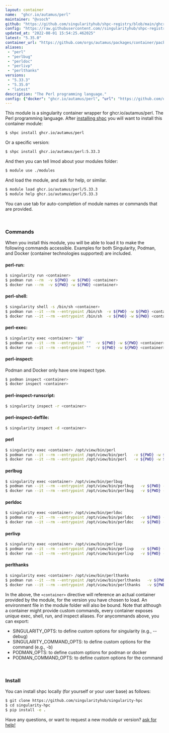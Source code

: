 ```yaml
---
layout: container
name:  "ghcr.io/autamus/perl"
maintainer: "@vsoch"
github: "https://github.com/singularityhub/shpc-registry/blob/main/ghcr.io/autamus/perl/container.yaml"
config: "https://raw.githubusercontent.com//singularityhub/shpc-registry/main/ghcr.io/autamus/perl/container.yaml"
updated_at: "2022-08-01 15:54:25.462025"
latest: "5.35.0"
container_url: "https://github.com/orgs/autamus/packages/container/package/perl"
aliases:
 - "perl"
 - "perlbug"
 - "perldoc"
 - "perlivp"
 - "perlthanks"
versions:
 - "5.33.3"
 - "5.35.0"
 - "latest"
description: "The Perl programming language."
config: {"docker": "ghcr.io/autamus/perl", "url": "https://github.com/orgs/autamus/packages/container/package/perl", "maintainer": "@vsoch", "description": "The Perl programming language.", "latest": {"5.35.0": "sha256:52533a12008858c35d966a9d3f6743f01e75b206cb16760d367f80206f071e4d"}, "tags": {"5.33.3": "sha256:ddbe04d704c8883aed0959dbd88bd8410cf5e1a6775a2f46264af306723b6459", "5.35.0": "sha256:52533a12008858c35d966a9d3f6743f01e75b206cb16760d367f80206f071e4d", "latest": "sha256:52533a12008858c35d966a9d3f6743f01e75b206cb16760d367f80206f071e4d"}, "aliases": {"perl": "/opt/view/bin/perl", "perlbug": "/opt/view/bin/perlbug", "perldoc": "/opt/view/bin/perldoc", "perlivp": "/opt/view/bin/perlivp", "perlthanks": "/opt/view/bin/perlthanks"}}
---
```


This module is a singularity container wrapper for ghcr.io/autamus/perl.
The Perl programming language.
After [installing shpc](#install) you will want to install this container module:


```bash
$ shpc install ghcr.io/autamus/perl
```

Or a specific version:

```bash
$ shpc install ghcr.io/autamus/perl:5.33.3
```

And then you can tell lmod about your modules folder:

```bash
$ module use ./modules
```

And load the module, and ask for help, or similar.

```bash
$ module load ghcr.io/autamus/perl/5.33.3
$ module help ghcr.io/autamus/perl/5.33.3
```

You can use tab for auto-completion of module names or commands that are provided.

<br>

### Commands

When you install this module, you will be able to load it to make the following commands accessible.
Examples for both Singularity, Podman, and Docker (container technologies supported) are included.

#### perl-run:

```bash
$ singularity run <container>
$ podman run --rm  -v ${PWD} -w ${PWD} <container>
$ docker run --rm  -v ${PWD} -w ${PWD} <container>
```

#### perl-shell:

```bash
$ singularity shell -s /bin/sh <container>
$ podman run --it --rm --entrypoint /bin/sh  -v ${PWD} -w ${PWD} <container>
$ docker run --it --rm --entrypoint /bin/sh  -v ${PWD} -w ${PWD} <container>
```

#### perl-exec:

```bash
$ singularity exec <container> "$@"
$ podman run --it --rm --entrypoint ""  -v ${PWD} -w ${PWD} <container> "$@"
$ docker run --it --rm --entrypoint ""  -v ${PWD} -w ${PWD} <container> "$@"
```

#### perl-inspect:

Podman and Docker only have one inspect type.

```bash
$ podman inspect <container>
$ docker inspect <container>
```

#### perl-inspect-runscript:

```bash
$ singularity inspect -r <container>
```

#### perl-inspect-deffile:

```bash
$ singularity inspect -d <container>
```


#### perl
       
```bash
$ singularity exec <container> /opt/view/bin/perl
$ podman run --it --rm --entrypoint /opt/view/bin/perl   -v ${PWD} -w ${PWD} <container> -c " $@"
$ docker run --it --rm --entrypoint /opt/view/bin/perl   -v ${PWD} -w ${PWD} <container> -c " $@"
```


#### perlbug
       
```bash
$ singularity exec <container> /opt/view/bin/perlbug
$ podman run --it --rm --entrypoint /opt/view/bin/perlbug   -v ${PWD} -w ${PWD} <container> -c " $@"
$ docker run --it --rm --entrypoint /opt/view/bin/perlbug   -v ${PWD} -w ${PWD} <container> -c " $@"
```


#### perldoc
       
```bash
$ singularity exec <container> /opt/view/bin/perldoc
$ podman run --it --rm --entrypoint /opt/view/bin/perldoc   -v ${PWD} -w ${PWD} <container> -c " $@"
$ docker run --it --rm --entrypoint /opt/view/bin/perldoc   -v ${PWD} -w ${PWD} <container> -c " $@"
```


#### perlivp
       
```bash
$ singularity exec <container> /opt/view/bin/perlivp
$ podman run --it --rm --entrypoint /opt/view/bin/perlivp   -v ${PWD} -w ${PWD} <container> -c " $@"
$ docker run --it --rm --entrypoint /opt/view/bin/perlivp   -v ${PWD} -w ${PWD} <container> -c " $@"
```


#### perlthanks
       
```bash
$ singularity exec <container> /opt/view/bin/perlthanks
$ podman run --it --rm --entrypoint /opt/view/bin/perlthanks   -v ${PWD} -w ${PWD} <container> -c " $@"
$ docker run --it --rm --entrypoint /opt/view/bin/perlthanks   -v ${PWD} -w ${PWD} <container> -c " $@"
```



In the above, the `<container>` directive will reference an actual container provided
by the module, for the version you have chosen to load. An environment file in the
module folder will also be bound. Note that although a container
might provide custom commands, every container exposes unique exec, shell, run, and
inspect aliases. For anycommands above, you can export:

 - SINGULARITY_OPTS: to define custom options for singularity (e.g., --debug)
 - SINGULARITY_COMMAND_OPTS: to define custom options for the command (e.g., -b)
 - PODMAN_OPTS: to define custom options for podman or docker
 - PODMAN_COMMAND_OPTS: to define custom options for the command

<br>
  
### Install

You can install shpc locally (for yourself or your user base) as follows:

```bash
$ git clone https://github.com/singularityhub/singularity-hpc
$ cd singularity-hpc
$ pip install -e .
```

Have any questions, or want to request a new module or version? [ask for help!](https://github.com/singularityhub/singularity-hpc/issues)